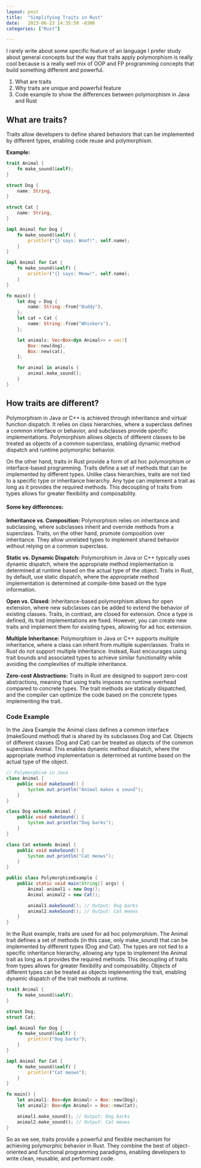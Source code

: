 ```yaml
---
layout: post
title:  "Simplifying Traits in Rust"
date:   2023-06-23 14:35:50 -0300
categories: ["Rust"]

---
```


I rarely write about some specific feature of an language I prefer study about general concepts but the way that traits apply polymorphism is really cool because is a really well mix of OOP and FP programming concepts that build something different and powerful.

1. What are traits
2. Why traits are unique and powerful feature
3. Code example to show the differences between polymorphism in Java and Rust 


## What are traits?
Traits allow developers to define shared behaviors that can be implemented by different types, enabling code reuse and polymorphism.

**Example:**
```rust
trait Animal {
    fn make_sound(&self);
}

struct Dog {
    name: String,
}

struct Cat {
    name: String,
}

impl Animal for Dog {
    fn make_sound(&self) {
        println!("{} says: Woof!", self.name);
    }
}

impl Animal for Cat {
    fn make_sound(&self) {
        println!("{} says: Meow!", self.name);
    }
}

fn main() {
    let dog = Dog {
        name: String::from("Buddy"),
    };
    let cat = Cat {
        name: String::from("Whiskers"),
    };

    let animals: Vec<Box<dyn Animal>> = vec![
        Box::new(dog),
        Box::new(cat),
    ];

    for animal in animals {
        animal.make_sound();
    }
}
```

## How traits are different?
Polymorphism in Java or C++ is achieved through inheritance and virtual function dispatch. It relies on class hierarchies, where a superclass defines a common interface or behavior, and subclasses provide specific implementations. Polymorphism allows objects of different classes to be treated as objects of a common superclass, enabling dynamic method dispatch and runtime polymorphic behavior.

On the other hand, traits in Rust provide a form of ad hoc polymorphism or interface-based programming. Traits define a set of methods that can be implemented by different types. Unlike class hierarchies, traits are not tied to a specific type or inheritance hierarchy. Any type can implement a trait as long as it provides the required methods. This decoupling of traits from types allows for greater flexibility and composability.

#### Some key differences:

**Inheritance vs. Composition:** Polymorphism relies on inheritance and subclassing, where subclasses inherit and override methods from a superclass. Traits, on the other hand, promote composition over inheritance. They allow unrelated types to implement shared behavior without relying on a common superclass.

**Static vs. Dynamic Dispatch:** Polymorphism in Java or C++ typically uses dynamic dispatch, where the appropriate method implementation is determined at runtime based on the actual type of the object. Traits in Rust, by default, use static dispatch, where the appropriate method implementation is determined at compile-time based on the type information.

**Open vs. Closed:** Inheritance-based polymorphism allows for open extension, where new subclasses can be added to extend the behavior of existing classes. Traits, in contrast, are closed for extension. Once a type is defined, its trait implementations are fixed. However, you can create new traits and implement them for existing types, allowing for ad hoc extension.

**Multiple Inheritance:** Polymorphism in Java or C++ supports multiple inheritance, where a class can inherit from multiple superclasses. Traits in Rust do not support multiple inheritance. Instead, Rust encourages using trait bounds and associated types to achieve similar functionality while avoiding the complexities of multiple inheritance.

**Zero-cost Abstractions:** Traits in Rust are designed to support zero-cost abstractions, meaning that using traits imposes no runtime overhead compared to concrete types. The trait methods are statically dispatched, and the compiler can optimize the code based on the concrete types implementing the trait.

### Code Example
In the Java Example the Animal class defines a common interface (makeSound method) that is shared by its subclasses Dog and Cat. Objects of different classes (Dog and Cat) can be treated as objects of the common superclass Animal. This enables dynamic method dispatch, where the appropriate method implementation is determined at runtime based on the actual type of the object.
```java
// Polymorphism in Java
class Animal {
    public void makeSound() {
        System.out.println("Animal makes a sound");
    }
}

class Dog extends Animal {
    public void makeSound() {
        System.out.println("Dog barks");
    }
}

class Cat extends Animal {
    public void makeSound() {
        System.out.println("Cat meows");
    }
}

public class PolymorphismExample {
    public static void main(String[] args) {
        Animal animal1 = new Dog();
        Animal animal2 = new Cat();

        animal1.makeSound(); // Output: Dog barks
        animal2.makeSound(); // Output: Cat meows
    }
}
```
In the Rust example, traits are used for ad hoc polymorphism. The Animal trait defines a set of methods (in this case, only make_sound) that can be implemented by different types (Dog and Cat). The types are not tied to a specific inheritance hierarchy, allowing any type to implement the Animal trait as long as it provides the required methods. This decoupling of traits from types allows for greater flexibility and composability. Objects of different types can be treated as objects implementing the trait, enabling dynamic dispatch of the trait methods at runtime.
```rust
trait Animal {
    fn make_sound(&self);
}

struct Dog;
struct Cat;

impl Animal for Dog {
    fn make_sound(&self) {
        println!("Dog barks");
    }
}

impl Animal for Cat {
    fn make_sound(&self) {
        println!("Cat meows");
    }
}

fn main() {
    let animal1: Box<dyn Animal> = Box::new(Dog);
    let animal2: Box<dyn Animal> = Box::new(Cat);

    animal1.make_sound(); // Output: Dog barks
    animal2.make_sound(); // Output: Cat meows
}
```	

So as we see, traits provide a powerful and flexible mechanism for achieving polymorphic behavior in Rust. They combine the best of object-oriented and functional programming paradigms, enabling developers to write clean, reusable, and performant code. 